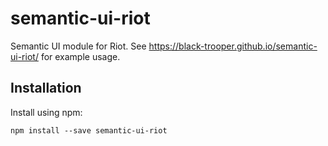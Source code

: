 # semantic-ui-riot
Semantic UI module for Riot. See https://black-trooper.github.io/semantic-ui-riot/ for example usage.

## Installation

Install using npm:

```
npm install --save semantic-ui-riot
```
